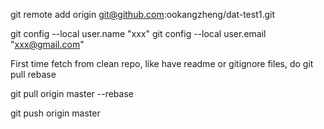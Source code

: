 git remote add origin git@github.com:ookangzheng/dat-test1.git

git config --local user.name "xxx"
git config --local user.email "xxx@gmail.com"

First time fetch from clean repo, like have readme or gitignore files, do git pull rebase

git pull origin master --rebase

git push origin master
